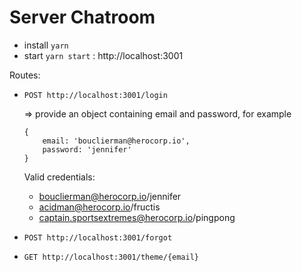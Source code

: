# Server Chatroom

- install `yarn`
- start `yarn start` : http://localhost:3001

Routes:
- `POST http://localhost:3001/login`

    => provide an object containing email and password, for example 
    ```
    {
        email: 'bouclierman@herocorp.io',
        password: 'jennifer'
    }
    ```

   Valid credentials:
   - bouclierman@herocorp.io/jennifer
   - acidman@herocorp.io/fructis
   - captain.sportsextremes@herocorp.io/pingpong



- `POST http://localhost:3001/forgot`
- `GET http://localhost:3001/theme/{email}`